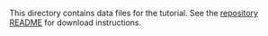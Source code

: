 This directory contains data files for the tutorial. See the [repository README](https://github.com/piskvorky/topic_modeling_tutorial/) for download instructions.
